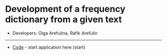 # Development of a frequency dictionary from a given text

 * Developers: Olga Arefulina, Rafik Arefulin
---
* [Code](./src/main/java/orma/dict) - start application here (start)
